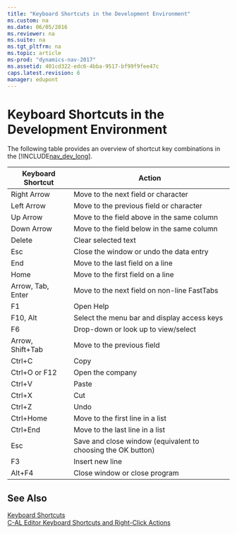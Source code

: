 ```yaml
---
title: "Keyboard Shortcuts in the Development Environment"
ms.custom: na
ms.date: 06/05/2016
ms.reviewer: na
ms.suite: na
ms.tgt_pltfrm: na
ms.topic: article
ms-prod: "dynamics-nav-2017"
ms.assetid: 401cd322-edc6-4bba-9517-bf99f9fee47c
caps.latest.revision: 6
manager: edupont
---
```

# Keyboard Shortcuts in the Development Environment
The following table provides an overview of shortcut key combinations in the [!INCLUDE[nav_dev_long](includes/nav_dev_long_md.md)].  
  
|**Keyboard Shortcut**|**Action**|  
|---------------------------|----------------|  
|Right Arrow|Move to the next field or character|  
|Left Arrow|Move to the previous field or character|  
|Up Arrow|Move to the field above in the same column|  
|Down Arrow|Move to the field below in the same column|  
|Delete|Clear selected text|  
|Esc|Close the window or undo the data entry|  
|End|Move to the last field on a line|  
|Home|Move to the first field on a line|  
|Arrow, Tab, Enter|Move to the next field on non\-line FastTabs|  
|F1|Open Help|  
|F10, Alt|Select the menu bar and display access keys|  
|F6|Drop\-down or look up to view\/select|  
|Arrow, Shift\+Tab|Move to the previous field|  
|Ctrl\+C|Copy|  
|Ctrl\+O or F12|Open the company|  
|Ctrl\+V|Paste|  
|Ctrl\+X|Cut|  
|Ctrl\+Z|Undo|  
|Ctrl\+Home|Move to the first line in a list|  
|Ctrl\+End|Move to the last line in a list|  
|Esc|Save and close window \(equivalent to choosing the OK button\)|  
|F3|Insert new line|  
|Alt\+F4|Close window or close program|  
  
## See Also  
 [Keyboard Shortcuts](Keyboard%20Shortcuts.md)   
 [C\-AL Editor Keyboard Shortcuts and Right\-Click Actions](C-AL-Editor-Keyboard-Shortcuts-and-Right-Click-Actions.md)